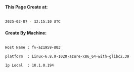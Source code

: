 
   
#### This Page Create at:

```bash

2025-02-07 - 12:15:10 UTC

```

#### Create By Machine:

```bash

Host Name : fv-az1959-803

platform  : Linux-6.8.0-1020-azure-x86_64-with-glibc2.39

Ip Local  : 10.1.0.194

```

